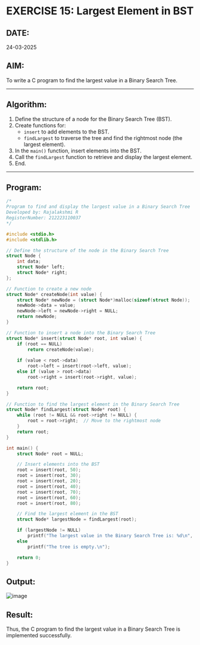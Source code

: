# EXERCISE 15: Largest Element in BST

## DATE:
24-03-2025

## AIM:
To write a C program to find the largest value in a Binary Search Tree.

---

## Algorithm:
1. Define the structure of a node for the Binary Search Tree (BST).
2. Create functions for:
   - `insert` to add elements to the BST.
   - `findLargest` to traverse the tree and find the rightmost node (the largest element).
3. In the `main()` function, insert elements into the BST.
4. Call the `findLargest` function to retrieve and display the largest element.
5. End.

---

## Program:
```c
/*
Program to find and display the largest value in a Binary Search Tree
Developed by: Rajalakshmi R
RegisterNumber: 212223110037
*/

#include <stdio.h>
#include <stdlib.h>

// Define the structure of the node in the Binary Search Tree
struct Node {
    int data;
    struct Node* left;
    struct Node* right;
};

// Function to create a new node
struct Node* createNode(int value) {
    struct Node* newNode = (struct Node*)malloc(sizeof(struct Node));
    newNode->data = value;
    newNode->left = newNode->right = NULL;
    return newNode;
}

// Function to insert a node into the Binary Search Tree
struct Node* insert(struct Node* root, int value) {
    if (root == NULL)
        return createNode(value);
    
    if (value < root->data)
        root->left = insert(root->left, value);
    else if (value > root->data)
        root->right = insert(root->right, value);

    return root;
}

// Function to find the largest element in the Binary Search Tree
struct Node* findLargest(struct Node* root) {
    while (root != NULL && root->right != NULL) {
        root = root->right;  // Move to the rightmost node
    }
    return root;
}

int main() {
    struct Node* root = NULL;

    // Insert elements into the BST
    root = insert(root, 50);
    root = insert(root, 30);
    root = insert(root, 20);
    root = insert(root, 40);
    root = insert(root, 70);
    root = insert(root, 60);
    root = insert(root, 80);

    // Find the largest element in the BST
    struct Node* largestNode = findLargest(root);

    if (largestNode != NULL)
        printf("The largest value in the Binary Search Tree is: %d\n", largestNode->data);
    else
        printf("The tree is empty.\n");

    return 0;
}
```
## Output:
![image](https://github.com/user-attachments/assets/b3b38e61-1893-4328-a966-efcd4f98076c)



## Result:
Thus, the C program to find the largest value in a Binary Search Tree is implemented successfully.
